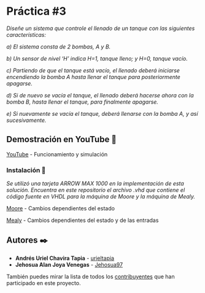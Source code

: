 # Práctica #3

_Diseñe un sistema que controle el llenado de un tanque con las siguientes características:_

_a) El sistema consta de 2 bombas, A y B._

_b) Un sensor de nivel ‘H’ indica H=1, tanque lleno; y H=0, tanque vacío._

_c) Partiendo de que el tanque está vacío, el llenado deberá iniciarse encendiendo la bomba A hasta llenar el tanque para posteriormente apagarse._

_d) Si de nuevo se vacía el tanque, el llenado deberá hacerse ahora con la bomba B, hasta llenar el tanque, para finalmente apagarse._

_e) Si nuevamente se vacía el tanque, deberá llenarse con la bomba A, y así sucesivamente._

## Demostración en YouTube 🚀

[YouTube](https://youtu.be/TMPiMiL36Gc) - Funcionamiento y simulación

### Instalación 🔧

_Se utilizó una tarjeta ARROW MAX 1000 en la implementación de esta solución. Encuentra en este repositorio el archivo .vhd que contiene el código fuente en VHDL para la máquina de Moore y la máquina de Mealy._

[Moore](https://github.com/Jehosua97/Practicas-VLSI/blob/master/Practica%203/prac3_moore.vhd) - Cambios dependientes del estado

[Mealy](https://github.com/Jehosua97/Practicas-VLSI/blob/master/Practica%203/prac3_mealy.vhd) - Cambios dependientes del estado y de las entradas


## Autores ✒️

* **Andrés Uriel Chavira Tapia** - [urieltapia](https://github.com/urieltapia)
* **Jehosua Alan Joya Venegas** - [Jehosua97](https://github.com/Jehosua97)

También puedes mirar la lista de todos los [contribuyentes](https://github.com/Jehosua97/Practicas-VLSI/contributors) que han participado en este proyecto. 